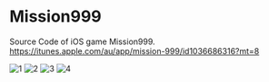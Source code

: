 # Mission999
Source Code of iOS game Mission999.  https://itunes.apple.com/au/app/mission-999/id1036686316?mt=8


![1](http://a2.mzstatic.com/au/r30/Purple6/v4/6a/6f/1f/6a6f1f51-23ab-7457-f5db-47590d971f2d/screen640x640.jpeg)
![2](http://a3.mzstatic.com/au/r30/Purple6/v4/86/ba/5b/86ba5b2a-5d93-d3c0-4f4e-a7964b5c5e72/screen640x640.jpeg)
![3](http://a2.mzstatic.com/au/r30/Purple5/v4/cc/34/24/cc34240d-245f-4776-dc12-11c0eef68b51/screen640x640.jpeg)
![4](http://a1.mzstatic.com/au/r30/Purple69/v4/55/d9/20/55d9203f-ae32-c684-1cbd-328334082f2a/screen640x640.jpeg)

